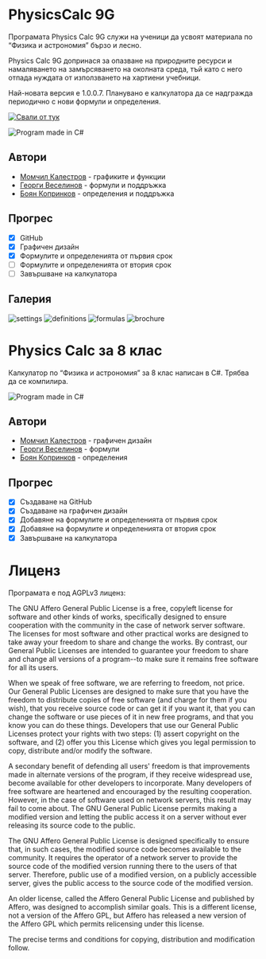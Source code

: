 # PhysicsCalc 9G
Програмата Physics Calc 9G служи на ученици да усвоят материала по “Физика и астрономия” бързо и лесно.

Physics Calc 9G допринася за опазване на природните ресурси и намаляването на замърсяването на околната среда, тъй като с него отпада нуждата от използването на хартиени учебници.

Най-новата версия е 1.0.0.7. Планувано е калкулатора да се надгражда периодично с нови формули и определения.

[![Свали от тук](https://raw.githubusercontent.com/pAx24/PhysicsCalc/gh-pages/Download.png)](https://raw.githubusercontent.com/pAx24/PhysicsCalc/Update/Installer.exe)

![Program made in C#](https://raw.githubusercontent.com/pAx24/PhysicsCalc/gh-pages/made-in-c%23.svg)

## Автори
- [Момчил Калестров](https://github.com/pAx24) - графиките и функции
- [Георги Веселинов](https://www.instagram.com/_georgi_07/) - формули и поддръжка
- [Боян Копринков](https://github.com/BoyanK1) - определения и поддръжка

## Прогрес
- [x]  GitHub
- [x]  Графичен дизайн
- [x]  Формулите и определенията от първия срок
- [ ]  Формулите и определенията от втория срок
- [ ]  Завършване на калкулатора

## Галерия

![settings](https://github.com/Momchil-k/PhysicsCalc/blob/gh-pages/settings.png?raw=true "settings")
![definitions](https://github.com/Momchil-k/PhysicsCalc/blob/gh-pages/definitions.png?raw=true "definitions")
![formulas](https://github.com/pAx24/PhysicsCalc/blob/gh-pages/formulas.png?raw=true "formulas")
![brochure](https://github.com/pAx24/PhysicsCalc/blob/gh-pages/brochure.png?raw=true "brochure")

# Physics Calc за 8 клас

Калкулатор по “Физика и астрономия” за 8 клас написан в C#. Трябва да се компилира.

![Program made in C#](https://raw.githubusercontent.com/pAx24/PhysicsCalc/gh-pages/made-in-c%23.svg)

## Автори
- [Момчил Калестров](https://github.com/pAx24) - графичен дизайн
- [Георги Веселинов](https://www.instagram.com/_georgi_07/) - формули
- [Боян Копринков](https://github.com/BoyanK1) - определения

## Прогрес
- [x]  Създаване на GitHub
- [x]  Създаване на графичен дизайн
- [x]  Добавяне на формулите и определенията от първия срок
- [x]  Добавяне на формулите и определенията от втория срок
- [x]  Завършване на калкулатора

# Лиценз
  Програмата е под AGPLv3 лиценз:
  
  The GNU Affero General Public License is a free, copyleft license for
software and other kinds of works, specifically designed to ensure
cooperation with the community in the case of network server software.
  The licenses for most software and other practical works are designed
to take away your freedom to share and change the works.  By contrast,
our General Public Licenses are intended to guarantee your freedom to
share and change all versions of a program--to make sure it remains free
software for all its users.

  When we speak of free software, we are referring to freedom, not
price.  Our General Public Licenses are designed to make sure that you
have the freedom to distribute copies of free software (and charge for
them if you wish), that you receive source code or can get it if you
want it, that you can change the software or use pieces of it in new
free programs, and that you know you can do these things.
  Developers that use our General Public Licenses protect your rights
with two steps: (1) assert copyright on the software, and (2) offer
you this License which gives you legal permission to copy, distribute
and/or modify the software.

  A secondary benefit of defending all users' freedom is that
improvements made in alternate versions of the program, if they
receive widespread use, become available for other developers to
incorporate.  Many developers of free software are heartened and
encouraged by the resulting cooperation.  However, in the case of
software used on network servers, this result may fail to come about.
The GNU General Public License permits making a modified version and
letting the public access it on a server without ever releasing its
source code to the public.

  The GNU Affero General Public License is designed specifically to
ensure that, in such cases, the modified source code becomes available
to the community.  It requires the operator of a network server to
provide the source code of the modified version running there to the
users of that server.  Therefore, public use of a modified version, on
a publicly accessible server, gives the public access to the source
code of the modified version.

  An older license, called the Affero General Public License and
published by Affero, was designed to accomplish similar goals.  This is
a different license, not a version of the Affero GPL, but Affero has
released a new version of the Affero GPL which permits relicensing under
this license.

  The precise terms and conditions for copying, distribution and
modification follow.
